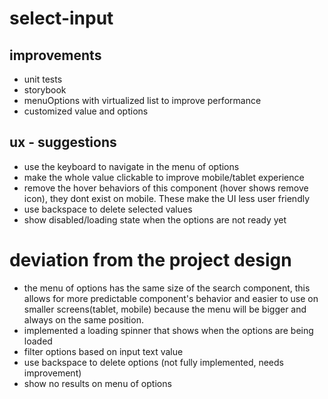 # select-input

## improvements

- unit tests
- storybook
- menuOptions with virtualized list to improve performance
- customized value and options

## ux - suggestions

- use the keyboard to navigate in the menu of options
- make the whole value clickable to improve mobile/tablet experience
- remove the hover behaviors of this component (hover shows remove icon), they dont exist on mobile. These make the UI less user friendly
- use backspace to delete selected values
- show disabled/loading state when the options are not ready yet

# deviation from the project design

- the menu of options has the same size of the search component, this allows for more predictable component's
  behavior and easier to use on smaller screens(tablet, mobile) because the menu will be bigger and always on the
  same position.
- implemented a loading spinner that shows when the options are being loaded
- filter options based on input text value
- use backspace to delete options (not fully implemented, needs improvement)
- show no results on menu of options
